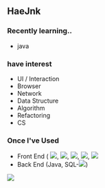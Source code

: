 ## HaeJnk



### Recently learning..
- java

### have interest
- UI / Interaction 
- Browser
- Network
- Data Structure
- Algorithm
- Refactoring
- CS

### Once I've Used
- Front End ( <img src="https://img.shields.io/badge/HTML5-E34F26?style=flat&logo=HTML5&logoColor=ffffff"/>, <img src="https://img.shields.io/badge/CSS3-1572B6?style=flat&logo=CSS3&logoColor=ffffff"/>, <img src="https://img.shields.io/badge/Sass-CC6699?style=flat&logo=Sass&logoColor=ffffff"/>, <img src="https://img.shields.io/badge/JavaScript-F7DF1E?style=flat&logo=JavaScript&logoColor=ffffff"/>, <img src="https://img.shields.io/badge/jQuery-0769AD?style=flat&logo=jQuery&logoColor=ffffff"/>
- Back End (Java, SQL-<img src="https://img.shields.io/badge/Oracle-F80000?style=flat&logo=Oracle&logoColor=ffffff"/>)


<a href="https://github.com/HaeJnk"><img src="https://hits.seeyoufarm.com/api/count/incr/badge.svg?url=https%3A%2F%2Fgithub.com%2FHaeJnk&count_bg=%23000000&title_bg=%23000000&icon=github.svg&icon_color=%23E7E7E7&title=GitHub&edge_flat=false)"/></a>

<!---
HaeJnk/HaeJnk is a ✨ special ✨ repository because its `README.md` (this file) appears on your GitHub profile.
You can click the Preview link to take a look at your changes.
--->
